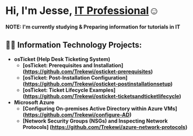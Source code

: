<H1>Hi, I'm Jesse, <a href="https://linkedin.com/in/jesse-gilbert-0b9399265/">IT Professional</a>☺</h1>
<b>NOTE: I'm currently studying & Preparing information for tutorials in IT<b/>

<h2>👨‍💻 Information Technology Projects:</h2>

- <b>osTicket (Help Desk Ticketing System)</b>
  - [osTicket: Prerequisites and Installation] (https://github.com/Trekewi/osticket-prerequisites)
  - [osTicket: Post-Installation Configuration] (https://github.com/Trekewi/osticket-postinstallationsetup)
  - [osTicket: Ticket Lifecycle Examples] (https://github.com/Trekewi/osticket-ticketsandticketlifecycle)
- <b>Microsoft Azure</b>
  - [Configuring On-premises Active Directory within Azure VMs] (https://github.com/Trekewi/configure-AD)
  - [Network Security Groups (NSGs) and Inspecting Network Protocols] (https://github.com/Trekewi/azure-network-protocols)

